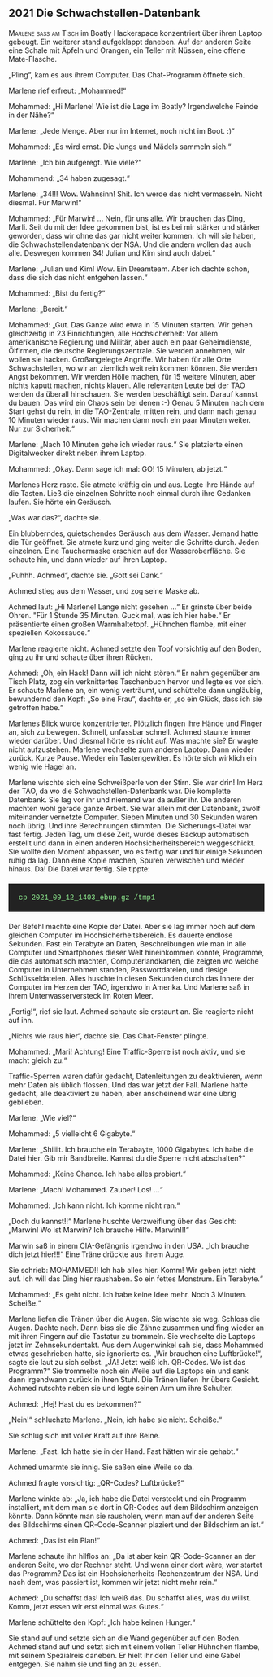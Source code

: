 ## **2021** Die Schwachstellen-Datenbank

<span style="font-variant:small-caps;">Marlene saß am Tisch</span> im Boatly Hackerspace konzentriert über ihren Laptop gebeugt.
Ein weiterer stand aufgeklappt daneben.
Auf der anderen Seite eine Schale mit Äpfeln und Orangen, ein Teller mit Nüssen, eine offene Mate-Flasche.

„Pling“, kam es aus ihrem Computer.
Das Chat-Programm öffnete sich.

Marlene rief erfreut: „Mohammed!“

Mohammed: „Hi Marlene! Wie ist die Lage im Boatly?
Irgendwelche Feinde in der Nähe?“

Marlene: „Jede Menge.
Aber nur im Internet, noch nicht im Boot.
:)“

Mohammed: „Es wird ernst.
Die Jungs und Mädels sammeln sich.“

Marlene: „Ich bin aufgeregt.
Wie viele?“

Mohammend: „34 haben zugesagt.“

Marlene: „34!!! Wow.
Wahnsinn!
Shit.
Ich werde das nicht vermasseln.
Nicht diesmal.
Für Marwin!“

Mohammed: „Für Marwin! ... Nein, für uns alle.
Wir brauchen das Ding, Marli.
Seit du mit der Idee gekommen bist, ist es bei mir stärker und stärker geworden, dass wir ohne das gar nicht weiter kommen.
Ich will sie haben, die Schwachstellendatenbank der NSA.
Und die andern wollen das auch alle.
Deswegen kommen 34! Julian und Kim sind auch dabei.“

Marlene: „Julian und Kim! Wow.
Ein Dreamteam.
Aber ich dachte schon, dass die sich das nicht entgehen lassen.“

Mohammed: „Bist du fertig?“

Marlene: „Bereit.“

Mohammed: „Gut.
Das Ganze wird etwa in 15 Minuten starten.
Wir gehen gleichzeitig in 23 Einrichtungen, alle Hochsicherheit: Vor allem amerikanische Regierung und Militär, aber auch ein paar Geheimdienste, Ölfirmen, die deutsche Regierungszentrale.
Sie werden annehmen, wir wollen sie hacken.
Großangelegte Angriffe.
Wir haben für alle Orte Schwachstellen, wo wir an ziemlich weit rein kommen können.
Sie werden Angst bekommen.
Wir werden Hölle machen, für 15 weitere Minuten, aber nichts kaputt machen, nichts klauen.
Alle relevanten Leute bei der TAO werden da überall hinschauen.
Sie werden beschäftigt sein.
Darauf kannst du bauen.
Das wird ein Chaos sein bei denen :-)
Genau 5 Minuten nach dem Start gehst du rein, in die TAO-Zentrale, mitten rein, und dann nach genau 10 Minuten wieder raus.
Wir machen dann noch ein paar Minuten weiter.
Nur zur Sicherheit.“

Marlene: „Nach 10 Minuten gehe ich wieder raus.“
Sie platzierte einen Digitalwecker direkt neben ihrem Laptop.

Mohammed: „Okay.
Dann sage ich mal: GO!
15 Minuten, ab jetzt.“

Marlenes Herz raste.
Sie atmete kräftig ein und aus.
Legte ihre Hände auf die Tasten.
Ließ die einzelnen Schritte noch einmal durch ihre Gedanken laufen.
Sie hörte ein Geräusch.

„Was war das?“, dachte sie.

Ein blubberndes, quietschendes Geräusch aus dem Wasser.
Jemand hatte die Tür geöffnet.
Sie atmete kurz und ging weiter die Schritte durch.
Jeden einzelnen.
Eine Tauchermaske erschien auf der Wasseroberfläche.
Sie schaute hin, und dann wieder auf ihren Laptop.

„Puhhh.
Achmed“, dachte sie.
„Gott sei Dank.“

Achmed stieg aus dem Wasser, und zog seine Maske ab.

Achmed laut: „Hi Marlene! Lange nicht gesehen ...“
Er grinste über beide Ohren.
"Für 1 Stunde 35 Minuten.
Guck mal, was ich hier habe.“
Er präsentierte einen großen Warmhaltetopf.
„Hühnchen flambe, mit einer speziellen Kokossauce.“

Marlene reagierte nicht.
Achmed setzte den Topf vorsichtig auf den Boden, ging zu ihr und schaute über ihren Rücken.

Achmed: „Oh, ein Hack!
Dann will ich nicht stören.“
Er nahm gegenüber am Tisch Platz, zog ein verknittertes Taschenbuch hervor und legte es vor sich.
Er schaute Marlene an, ein wenig verträumt, und schüttelte dann ungläubig, bewundernd den Kopf:
„So eine Frau“, dachte er, „so ein Glück, dass ich sie getroffen habe.“

Marlenes Blick wurde konzentrierter.
Plötzlich fingen ihre Hände und Finger an, sich zu bewegen.
Schnell, unfassbar schnell.
Achmed staunte immer wieder darüber.
Und diesmal hörte es nicht auf.
Was machte sie?
Er wagte nicht aufzustehen.
Marlene wechselte zum anderen Laptop.
Dann wieder zurück.
Kurze Pause.
Wieder ein Tastengewitter.
Es hörte sich wirklich ein wenig wie Hagel an.

Marlene wischte sich eine Schweißperle von der Stirn.
Sie war drin!
Im Herz der TAO, da wo die Schwachstellen-Datenbank war.
Die komplette Datenbank.
Sie lag vor ihr und niemand war da außer ihr.
Die anderen machten wohl gerade ganze Arbeit.
Sie war allein mit der Datenbank, zwölf miteinander vernetzte Computer.
Sieben Minuten und 30 Sekunden waren noch übrig.
Und ihre Berechnungen stimmten.
Die Sicherungs-Datei war fast fertig.
Jeden Tag, um diese Zeit, wurde dieses Backup automatisch erstellt und dann in einen anderen Hochsicherheitsbereich weggeschickt.
Sie wollte den Moment abpassen, wo es fertig war und für einige Sekunden ruhig da lag.
Dann eine Kopie machen, Spuren verwischen und wieder hinaus.
Da! Die Datei war fertig.
Sie tippte: 

<div style="background-color: #222; color: lightgreen; padding: 20px; margin: 20px 0; font-family: 'Courier New'">
cp 2021_09_12_1403_ebup.gz /tmp1
</div>
Der Befehl machte eine Kopie der Datei.
Aber sie lag immer noch auf dem gleichen Computer im Hochsicherheitsbereich.
Es dauerte endlose Sekunden.
Fast ein Terabyte an Daten, Beschreibungen wie man in alle Computer und Smartphones dieser Welt hineinkommen konnte,
Programme, die das automatisch machten,
Computerlandkarten, die zeigten wo welche Computer in Unternehmen standen,
Passwortdateien, und riesige Schlüsseldateien.
Alles huschte in diesen Sekunden durch das Innere der Computer im Herzen der TAO, irgendwo in Amerika.
Und Marlene saß in ihrem Unterwasserversteck im Roten Meer.

„Fertig!“, rief sie laut.
Achmed schaute sie erstaunt an.
Sie reagierte nicht auf ihn.

„Nichts wie raus hier“, dachte sie.
Das Chat-Fenster plingte.

Mohammed: „Mari! Achtung! Eine Traffic-Sperre ist noch aktiv, und sie macht gleich zu.“

Traffic-Sperren waren dafür gedacht, Datenleitungen zu deaktivieren, wenn mehr Daten als üblich flossen.
Und das war jetzt der Fall.
Marlene hatte gedacht, alle deaktiviert zu haben, aber anscheinend war eine übrig geblieben.

Marlene: „Wie viel?“

Mohammed: „5 vielleicht 6 Gigabyte.“

Marlene: „Shiiiit.
Ich brauche ein Terabayte, 1000 Gigabytes.
Ich habe die Datei hier.
Gib mir Bandbreite.
Kannst du die Sperre nicht abschalten?“

Mohammed: „Keine Chance.
Ich habe alles probiert.“

Marlene: „Mach!
Mohammed.
Zauber!
Los! ...“ 

Mohammed: „Ich kann nicht.
Ich komme nicht ran.“

„Doch du kannst!!“
Marlene huschte Verzweiflung über das Gesicht:
„Marwin! Wo ist Marwin?
Ich brauche Hilfe.
Marwin!!!“

Marwin saß in einem CIA-Gefängnis irgendwo in den USA.
„Ich brauche dich jetzt hier!!!“
Eine Träne drückte aus ihrem Auge.

Sie schrieb: MOHAMMED!!
Ich hab alles hier.
Komm!
Wir geben jetzt nicht auf.
Ich will das Ding hier raushaben.
So ein fettes Monstrum.
Ein Terabyte.“

Mohammed: „Es geht nicht.
Ich habe keine Idee mehr.
Noch 3 Minuten.
Scheiße.“

Marlene liefen die Tränen über die Augen.
Sie wischte sie weg.
Schloss die Augen.
Dachte nach.
Dann biss sie die Zähne zusammen und fing wieder an mit ihren Fingern auf die Tastatur zu trommeln.
Sie wechselte die Laptops jetzt im Zehnsekundentakt.
Aus dem Augenwinkel sah sie, dass Mohammed etwas geschrieben hatte, sie ignorierte es.
„Wir brauchen eine Luftbrücke!“, sagte sie laut zu sich selbst.
„JA! Jetzt weiß ich.
QR-Codes.
Wo ist das Programm?“
Sie trommelte noch ein Weile auf die Laptops ein und sank dann irgendwann zurück in ihren Stuhl.
Die Tränen liefen ihr übers Gesicht.
Achmed rutschte neben sie und legte seinen Arm um ihre Schulter.

Achmed: „Hej! Hast du es bekommen?“

„Nein!“ schluchzte Marlene.
„Nein, ich habe sie nicht.
Scheiße.“

Sie schlug sich mit voller Kraft auf ihre Beine.

Marlene: „Fast.
Ich hatte sie in der Hand.
Fast hätten wir sie gehabt.“

Achmed umarmte sie innig.
Sie saßen eine Weile so da.

Achmed fragte vorsichtig: „QR-Codes? Luftbrücke?“ 

Marlene winkte ab: „Ja, ich habe die Datei versteckt und ein Programm installiert, mit dem man sie dort in QR-Codes auf dem Bildschirm anzeigen könnte.
Dann könnte man sie rausholen, wenn man auf der anderen Seite des Bildschirms einen QR-Code-Scanner plaziert und der Bildschirm an ist.“ 

Achmed: „Das ist ein Plan!“

Marlene schaute ihn hilflos an: „Da ist aber kein QR-Code-Scanner an der anderen Seite, wo der Rechner steht.
Und wenn einer dort wäre, wer startet das Programm?
Das ist ein Hochsicherheits-Rechenzentrum der NSA.
Und nach dem, was passiert ist, kommen wir jetzt nicht mehr rein.“

Achmed: „Du schaffst das!
Ich weiß das.
Du schaffst alles, was du willst.
Komm, jetzt essen wir erst einmal was Gutes.“

Marlene schüttelte den Kopf:
„Ich habe keinen Hunger.“

Sie stand auf und setzte sich an die Wand gegenüber auf den Boden.
Achmed stand auf und setzt sich mit einem vollen Teller Hühnchen flambe, mit seinem Spezialreis daneben.
Er hielt ihr den Teller und eine Gabel entgegen.
Sie nahm sie und fing an zu essen.
